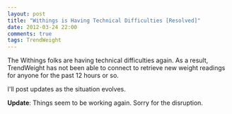 ```yaml
---
layout: post
title: "Withings is Having Technical Difficulties [Resolved]"
date: 2012-03-24 22:00
comments: true
tags: TrendWeight
---
```


The Withings folks are having technical difficulties again.  As a result, TrendWeight has not been able to connect to retrieve new weight readings for anyone for the past 12 hours or so.

I'll post updates as the situation evolves.

**Update**: Things seem to be working again.  Sorry for the disruption.